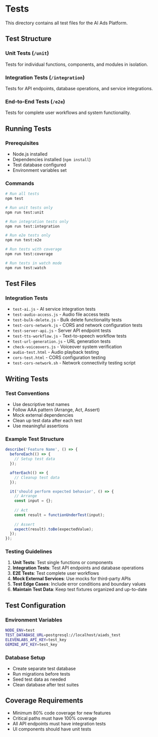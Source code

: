 # Tests

This directory contains all test files for the AI Ads Platform.

## Test Structure

### Unit Tests (`/unit`)
Tests for individual functions, components, and modules in isolation.

### Integration Tests (`/integration`)
Tests for API endpoints, database operations, and service integrations.

### End-to-End Tests (`/e2e`)
Tests for complete user workflows and system functionality.

## Running Tests

### Prerequisites
- Node.js installed
- Dependencies installed (`npm install`)
- Test database configured
- Environment variables set

### Commands

```bash
# Run all tests
npm test

# Run unit tests only
npm run test:unit

# Run integration tests only
npm run test:integration

# Run e2e tests only
npm run test:e2e

# Run tests with coverage
npm run test:coverage

# Run tests in watch mode
npm run test:watch
```

## Test Files

### Integration Tests
- `test-ai.js` - AI service integration tests
- `test-audio-access.js` - Audio file access tests
- `test-bulk-delete.js` - Bulk delete functionality tests
- `test-cors-network.js` - CORS and network configuration tests
- `test-server-api.js` - Server API endpoint tests
- `test-tts-workflow.js` - Text-to-speech workflow tests
- `test-url-generation.js` - URL generation tests
- `check-voiceovers.js` - Voiceover system verification
- `audio-test.html` - Audio playback testing
- `cors-test.html` - CORS configuration testing
- `test-cors-network.sh` - Network connectivity testing script

## Writing Tests

### Test Conventions
- Use descriptive test names
- Follow AAA pattern (Arrange, Act, Assert)
- Mock external dependencies
- Clean up test data after each test
- Use meaningful assertions

### Example Test Structure

```javascript
describe('Feature Name', () => {
  beforeEach(() => {
    // Setup test data
  });

  afterEach(() => {
    // Cleanup test data
  });

  it('should perform expected behavior', () => {
    // Arrange
    const input = {};
    
    // Act
    const result = functionUnderTest(input);
    
    // Assert
    expect(result).toBe(expectedValue);
  });
});
```

### Testing Guidelines

1. **Unit Tests**: Test single functions or components
2. **Integration Tests**: Test API endpoints and database operations  
3. **E2E Tests**: Test complete user workflows
4. **Mock External Services**: Use mocks for third-party APIs
5. **Test Edge Cases**: Include error conditions and boundary values
6. **Maintain Test Data**: Keep test fixtures organized and up-to-date

## Test Configuration

### Environment Variables
```bash
NODE_ENV=test
TEST_DATABASE_URL=postgresql://localhost/aiads_test
ELEVENLABS_API_KEY=test_key
GEMINI_API_KEY=test_key
```

### Database Setup
- Create separate test database
- Run migrations before tests
- Seed test data as needed
- Clean database after test suites

## Coverage Requirements

- Minimum 80% code coverage for new features
- Critical paths must have 100% coverage
- All API endpoints must have integration tests
- UI components should have unit tests
